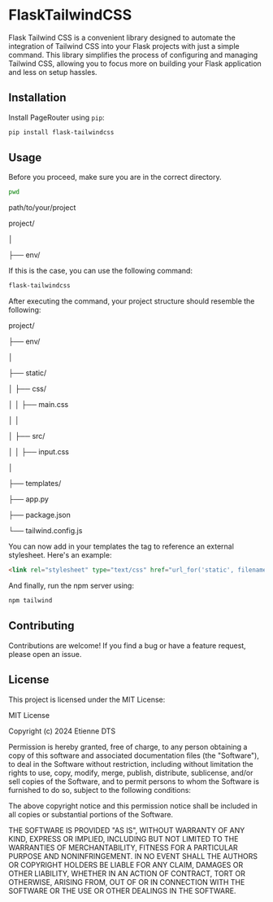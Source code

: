 # FlaskTailwindCSS

Flask Tailwind CSS is a convenient library designed to automate the integration of Tailwind CSS into your Flask projects with just a simple command. This library simplifies the process of configuring and managing Tailwind CSS, allowing you to focus more on building your Flask application and less on setup hassles.


## Installation

Install PageRouter using `pip`:

```bash
pip install flask-tailwindcss

```

## Usage

Before you proceed, make sure you are in the correct directory.

```bash
pwd
```

path/to/your/project

project/

│

├── env/


If this is the case, you can use the following command:

```bash
flask-tailwindcss
```

After executing the command, your project structure should resemble the following:

project/

├── env/

│

├── static/

│   ├── css/

│   │   ├── main.css

│   │

│   ├── src/

│   │   ├── input.css

│

├── templates/

├── app.py  

├── package.json

└── tailwind.config.js



You can now add in your templates the <link> tag to reference an external stylesheet. Here's an example:

```html
<link rel="stylesheet" type="text/css" href="url_for('static', filename='css/main.css')">
```

And finally, run the npm server using:

```bash
npm tailwind
```


## Contributing

Contributions are welcome! If you find a bug or have a feature request, please open an issue.



## License

This project is licensed under the MIT License:

MIT License

Copyright (c) 2024 Etienne DTS

Permission is hereby granted, free of charge, to any person obtaining a copy
of this software and associated documentation files (the "Software"), to deal
in the Software without restriction, including without limitation the rights
to use, copy, modify, merge, publish, distribute, sublicense, and/or sell
copies of the Software, and to permit persons to whom the Software is
furnished to do so, subject to the following conditions:

The above copyright notice and this permission notice shall be included in all
copies or substantial portions of the Software.

THE SOFTWARE IS PROVIDED "AS IS", WITHOUT WARRANTY OF ANY KIND, EXPRESS OR
IMPLIED, INCLUDING BUT NOT LIMITED TO THE WARRANTIES OF MERCHANTABILITY,
FITNESS FOR A PARTICULAR PURPOSE AND NONINFRINGEMENT. IN NO EVENT SHALL THE
AUTHORS OR COPYRIGHT HOLDERS BE LIABLE FOR ANY CLAIM, DAMAGES OR OTHER
LIABILITY, WHETHER IN AN ACTION OF CONTRACT, TORT OR OTHERWISE, ARISING FROM,
OUT OF OR IN CONNECTION WITH THE SOFTWARE OR THE USE OR OTHER DEALINGS IN THE
SOFTWARE.